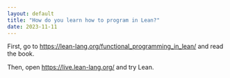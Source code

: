 ```yaml
---
layout: default
title: "How do you learn how to program in Lean?"
date: 2023-11-11
---
```


First, go to <https://lean-lang.org/functional_programming_in_lean/> and read the book.

Then, open <https://live.lean-lang.org/> and try Lean.

